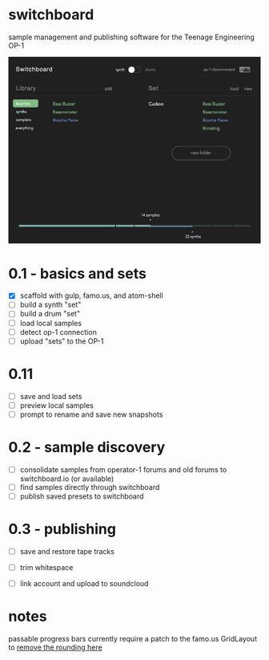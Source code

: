 switchboard
========

sample management and publishing software for the Teenage Engineering OP-1

![switchboard](switchboard.png)

0.1 - basics and sets
===
- [x] scaffold with gulp, famo.us, and atom-shell
- [ ] build a synth "set"
- [ ] build a drum "set"
- [ ] load local samples
- [ ] detect op-1 connection
- [ ] upload "sets" to the OP-1

0.11
===
- [ ] save and load sets
- [ ] preview local samples
- [ ] prompt to rename and save new snapshots

0.2 - sample discovery
===
- [ ] consolidate samples from operator-1 forums and old forums to switchboard.io (or available)
- [ ] find samples directly through switchboard
- [ ] publish saved presets to switchboard

0.3 - publishing
===
- [ ] save and restore tape tracks
- [ ] trim whitespace
- [ ] link account and upload to soundcloud


notes
===

passable progress bars currently require a patch to the famo.us GridLayout to [remove the rounding here](https://github.com/Famous/famous/blob/master/src/views/GridLayout.js#L57)